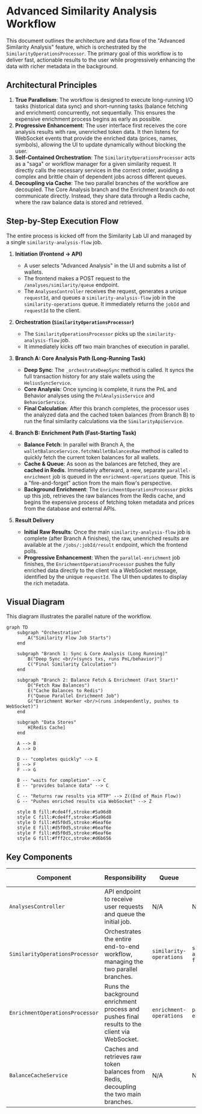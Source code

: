 # Advanced Similarity Analysis Workflow

This document outlines the architecture and data flow of the "Advanced Similarity Analysis" feature, which is orchestrated by the `SimilarityOperationsProcessor`. The primary goal of this workflow is to deliver fast, actionable results to the user while progressively enhancing the data with richer metadata in the background.

## Architectural Principles

1.  **True Parallelism**: The workflow is designed to execute long-running I/O tasks (historical data sync) and short-running tasks (balance fetching and enrichment) concurrently, not sequentially. This ensures the expensive enrichment process begins as early as possible.
2.  **Progressive Enhancement**: The user interface first receives the core analysis results with raw, unenriched token data. It then listens for WebSocket events that provide the enriched data (prices, names, symbols), allowing the UI to update dynamically without blocking the user.
3.  **Self-Contained Orchestration**: The `SimilarityOperationsProcessor` acts as a "saga" or workflow manager for a given similarity request. It directly calls the necessary services in the correct order, avoiding a complex and brittle chain of dependent jobs across different queues.
4.  **Decoupling via Cache**: The two parallel branches of the workflow are decoupled. The Core Analysis branch and the Enrichment branch do not communicate directly. Instead, they share data through a Redis cache, where the raw balance data is stored and retrieved.

## Step-by-Step Execution Flow

The entire process is kicked off from the Similarity Lab UI and managed by a single `similarity-analysis-flow` job.

1.  **Initiation (Frontend -> API)**
    *   A user selects "Advanced Analysis" in the UI and submits a list of wallets.
    *   The frontend makes a POST request to the `/analyses/similarity/queue` endpoint.
    *   The `AnalysesController` receives the request, generates a unique `requestId`, and queues a `similarity-analysis-flow` job in the `similarity-operations` queue. It immediately returns the `jobId` and `requestId` to the client.

2.  **Orchestration (`SimilarityOperationsProcessor`)**
    *   The `SimilarityOperationsProcessor` picks up the `similarity-analysis-flow` job.
    *   It immediately kicks off two main branches of execution in parallel.

3.  **Branch A: Core Analysis Path (Long-Running Task)**
    *   **Deep Sync**: The `_orchestrateDeepSync` method is called. It syncs the full transaction history for any stale wallets using the `HeliusSyncService`.
    *   **Core Analysis**: Once syncing is complete, it runs the PnL and Behavior analyses using the `PnlAnalysisService` and `BehaviorService`.
    *   **Final Calculation**: After this branch completes, the processor uses the analyzed data and the cached token balances (from Branch B) to run the final similarity calculations via the `SimilarityApiService`.

4.  **Branch B: Enrichment Path (Fast-Starting Task)**
    *   **Balance Fetch**: In parallel with Branch A, the `walletBalanceService.fetchWalletBalancesRaw` method is called to quickly fetch the current token balances for all wallets.
    *   **Cache & Queue**: As soon as the balances are fetched, they are **cached in Redis**. Immediately afterward, a new, separate `parallel-enrichment` job is queued in the `enrichment-operations` queue. This is a "fire-and-forget" action from the main flow's perspective.
    *   **Background Enrichment**: The `EnrichmentOperationsProcessor` picks up this job, retrieves the raw balances from the Redis cache, and begins the expensive process of fetching token metadata and prices from the database and external APIs.

5.  **Result Delivery**
    *   **Initial Raw Results**: Once the main `similarity-analysis-flow` job is complete (after Branch A finishes), the raw, unenriched results are available at the `/jobs/:jobId/result` endpoint, which the frontend polls.
    *   **Progressive Enhancement**: When the `parallel-enrichment` job finishes, the `EnrichmentOperationsProcessor` pushes the fully enriched data directly to the client via a WebSocket message, identified by the unique `requestId`. The UI then updates to display the rich metadata.

## Visual Diagram

This diagram illustrates the parallel nature of the workflow.

```mermaid
graph TD
    subgraph "Orchestration"
        A("Similarity Flow Job Starts")
    end

    subgraph "Branch 1: Sync & Core Analysis (Long Running)"
        B("Deep Sync <br/>(syncs txs, runs PnL/behavior)")
        C("Final Similarity Calculation")
    end

    subgraph "Branch 2: Balance Fetch & Enrichment (Fast Start)"
        D("Fetch Raw Balances")
        E("Cache Balances to Redis")
        F("Queue Parallel Enrichment Job")
        G("Enrichment Worker <br/>(runs independently, pushes to WebSocket)")
    end
    
    subgraph "Data Stores"
        H[Redis Cache]
    end

    A --> B
    A --> D

    D -- "completes quickly" --> E
    E --> F
    F --> G
    
    B -- "waits for completion" --> C
    E -- "provides balance data" --> C

    C -- "Returns raw results via HTTP" --> Z((End of Main Flow))
    G -- "Pushes enriched results via WebSocket" --> Z

    style B fill:#cde4ff,stroke:#5a96d8
    style C fill:#cde4ff,stroke:#5a96d8
    style D fill:#d5f0d5,stroke:#6eaf6e
    style E fill:#d5f0d5,stroke:#6eaf6e
    style F fill:#d5f0d5,stroke:#6eaf6e
    style G fill:#fff2cc,stroke:#d6b656
```

## Key Components

| Component                         | Responsibility                                                                                              | Queue                             | Job Name(s)                  |
| --------------------------------- | ----------------------------------------------------------------------------------------------------------- | --------------------------------- | ---------------------------- |
| `AnalysesController`              | API endpoint to receive user requests and queue the initial job.                                            | N/A                               | N/A                          |
| `SimilarityOperationsProcessor`   | Orchestrates the entire end-to-end workflow, managing the two parallel branches.                            | `similarity-operations`           | `similarity-analysis-flow`   |
| `EnrichmentOperationsProcessor`   | Runs the background enrichment process and pushes final results to the client via WebSocket.                | `enrichment-operations`           | `parallel-enrichment`        |
| `BalanceCacheService`             | Caches and retrieves raw token balances from Redis, decoupling the two main branches.                         | N/A                               | N/A                          | 